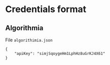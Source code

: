 # Credentials format

## Algorithmia

File `algorithimia.json`

```
{
    "apiKey": "simjSqoygeHm1LphHz8uGrKJ4X61"
}
```
